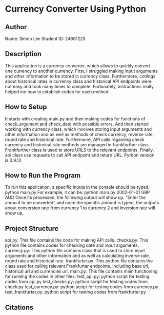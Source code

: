 # Currency Converter Using Python

## Author
Name: Simon Lim
Student ID: 24661225

## Description
This application is a currency converter, which allows to quickly convert one currency to another currency.
First, I struggled making input arguments and other information to be stored in currency class. 
Furthermore, codings about historical rates in currency class and historical API endpoints were not easy and took many times to complete. 
Fortunately, instructions really helped me how to establish codes for each method. 


## How to Setup
It starts with creating main.py and then making codes for functions of check_argument and check_date with possible errors. 
And then started working with currency class, which involves storing input arguments and other information and as well as methods of check currency, 
reverse rate, round rate and historical rate. Furthermore, API calls regarding check currency and historical rate methods are managed in frankfurther class. Frankfurther class is used to store URLS to the relevant endpoints.
Finally, api class use requests to call API endpoint and return URL. 
Python version is 3.9.13


## How to Run the Program
To run this application, a specific inputs in the console should be typed.
python main.py <year-month-date> <currency1> <currency2>
For example, it can be:
python main.py 2002-01-01 GBP AUD
Once its processed, the following output will show up.
"Enter the amount to be converted"
and once the specific amount is typed, 
the outputs about conversion rate from currency 1 to currency 2 and inversion rate will show up.

## Project Structure
api.py: This file contains the code for making API calls.
checks.py: This python file contains codes for checking date and input arguments. 
currency.py: This python file contains class that is used to store input arguments and other information and as well as calculating inverse rate, round rate and historical rate.
frankfurter.py: This python file contains the class used for calling relevant Frankfurter endpoints, including base url, historical url and currencies url.
main.py: This file contains main functioning for running the codes in other files. 
test_api.py: python script for testing codes from api.py
test_checks.py: python script for testing codes from check.py
test_currency.py: python script for testing codes from currency.py
test_frankfurter.py: python script for testing codes from frankfurter.py


## Citations

